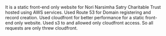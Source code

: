 It is a static front-end only website for Nori Narsimha Satry Charitable Trust hosted using AWS services. Used Route 53 for Domain registering and record creation. Used cloudfront for better performance for a static front-end only website.
Used s3 to and allowed only cloudfront access. So all requests are only threw cloudfront. 
